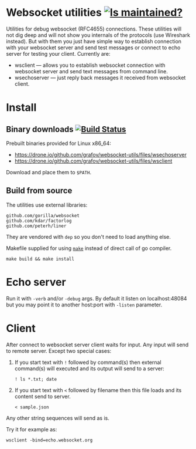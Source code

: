 Websocket utilities [![Is maintained?](http://stillmaintained.com/grafov/websocket-utils.png)](http://stillmaintained.com/grafov/websocket-utils)
===================

Utilities for debug websocket (RFC4655) connections.
These utilities will not dig deep and will not show you internals of the protocols (use Wireshark instead). But with them you just have simple way to establish connection with your websocket server and send test messages or connect to echo server for testing your client.
Currently are:

* wsclient — allows you to establish websocket connection with websocket server and send text messages from command line.
* wsechoserver — just reply back messages it received from websocket client.

Install
=======

Binary downloads [![Build Status](https://drone.io/github.com/grafov/websocket-utils/status.png)](https://drone.io/github.com/grafov/websocket-utils/latest)
----------------

Prebuilt binaries provided for Linux x86_64:

* https://drone.io/github.com/grafov/websocket-utils/files/wsechoserver
* https://drone.io/github.com/grafov/websocket-utils/files/wsclient

Download and place them to `$PATH`.

Build from source
-----------------

The utilities use external libraries:

	github.com/gorilla/websocket
	github.com/kdar/factorlog
	github.com/peterh/liner

They are vendored with `dep` so you don't need to load anything else.

Makefile supplied for using [`make`](http://www.gnu.org/software/make/)
instead of direct call of go compiler.

	make build && make install

Echo server
===========

Run it with `-verb` and/or `-debug` args. By default it listen on
localhost:48084 but you may point it to another host:port with
`-listen` parameter.

Client
======

After connect to websocket server client waits for input. Any input
will send to remote server. Except two special cases:

1. If you start text with `!` followed by command(s) then external
   command(s) will executed and its output will send to a server:

	`! ls *.txt; date`

2. If you start text with `<` followed by filename then this file
   loads and its content send to server.

	`< sample.json`

Any other string sequences will send as is.

Try it for example as:

	wsclient -bind=echo.websocket.org
